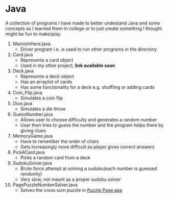 # Java
A collection of programs I have made to better undestand Java and some concepts as I learned them in college or to just create something I thought might be fun to make/play.
1. MainisInHere.java
	* Driver program i.e. is used to run other programs in the directory
2. Card.java
	* Represents a card object
	* Used in my other project, **link available soon**
3. Deck.java
	* Represents a deck object
	* Has an arraylist of cards
	* Has some functionality for a deck e.g. shuffling or adding cards
4. Coin_Flip.java
	* Simulates a coin flip
5. Dice.java
	* Simulates a die throw
6. GuessNumber.java
	* Allows user to choose difficulty and generates a random number
	* User then tries to guess the number and the program helps them by giving clues
7. MemoryGame.java
	* Have to remember the order of chars
	* Gets increasingly more difficult as player gives correct answers
8. PickACard.java
	* Picks a random card from a deck
9. SudokuSolver.java
	* Brute force attempt at solving a sudoku(each number is guessed randomly)
	* Very slow, not meant as a proper sudoku solver
10. PagePuzzleNumberSolver.java
	* Solves the cross sum puzzle in [Puzzle Page app](https://play.google.com/store/apps/details?id=com.appynation.puzzlepage&hl=en_IE)